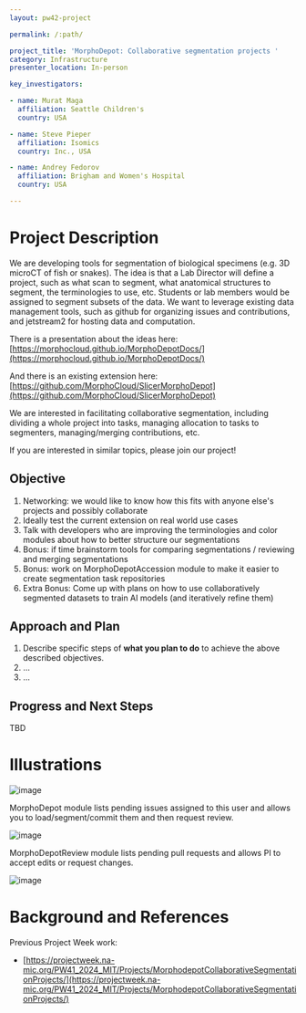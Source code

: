 ```yaml
---
layout: pw42-project

permalink: /:path/

project_title: 'MorphoDepot: Collaborative segmentation projects '
category: Infrastructure
presenter_location: In-person

key_investigators:

- name: Murat Maga
  affiliation: Seattle Children's
  country: USA

- name: Steve Pieper
  affiliation: Isomics
  country: Inc., USA

- name: Andrey Fedorov
  affiliation: Brigham and Women's Hospital
  country: USA

---
```


# Project Description

<!-- Add a short paragraph describing the project. -->

We are developing tools for segmentation of biological specimens (e.g. 3D microCT of fish or snakes).  The idea is that a Lab Director will define a project, such as what scan to segment, what anatomical structures to segment, the terminologies to use, etc.  Students or lab members would be assigned to segment subsets of the data.  We want to leverage existing data management tools, such as github for organizing issues and contributions, and jetstream2 for hosting data and computation.

There is a presentation about the ideas here: [https://morphocloud.github.io/MorphoDepotDocs/](https://morphocloud.github.io/MorphoDepotDocs/)

And there is an existing extension here: [https://github.com/MorphoCloud/SlicerMorphoDepot](https://github.com/MorphoCloud/SlicerMorphoDepot)

We are interested in facilitating collaborative segmentation, including dividing a whole project into tasks, managing allocation to tasks to segmenters, managing/merging contributions, etc. 

If you are interested in similar topics, please join our project!


## Objective

<!-- Describe here WHAT you would like to achieve (what you will have as end result). -->


1. Networking: we would like to know how this fits with anyone else's projects and possibly collaborate
2. Ideally test the current extension on real world use cases
3. Talk with developers who are improving the terminologies and color modules about how to better structure our segmentations
4. Bonus: if time brainstorm tools for comparing segmentations / reviewing and merging segmentations
5. Bonus: work on MorphoDepotAccession module to make it easier to create segmentation task repositories
6. Extra Bonus: Come up with plans on how to use collaboratively segmented datasets to train AI models (and iteratively refine them)

## Approach and Plan

<!-- Describe here HOW you would like to achieve the objectives stated above. -->

1. Describe specific steps of **what you plan to do** to achieve the above described objectives.
1. ...
1. ...

## Progress and Next Steps

TBD


# Illustrations

<!-- Add pictures and links to videos that demonstrate what has been accomplished.
![Description of picture](Example2.jpg)
![Some more images](Example2.jpg)
-->
![image](https://github.com/user-attachments/assets/09f94c3d-9d7c-4688-b9b4-f4d7b70a8e65)

MorphoDepot module lists pending issues assigned to this user and allows you to load/segment/commit them and then request review.

![image](https://github.com/user-attachments/assets/2d81e4f3-8d8b-49e4-97f4-f906053d375f)

MorphoDepotReview module lists pending pull requests and allows PI to accept edits or request changes.

![image](https://github.com/user-attachments/assets/9481ce0f-dc37-4900-9cdc-14bb0922df59)

# Background and References

<!-- If you developed any software, include link to the source code repository.
     If possible, also add links to sample data, and to any relevant publications. -->

Previous Project Week work:
* [https://projectweek.na-mic.org/PW41_2024_MIT/Projects/MorphodepotCollaborativeSegmentationProjects/](https://projectweek.na-mic.org/PW41_2024_MIT/Projects/MorphodepotCollaborativeSegmentationProjects/)
